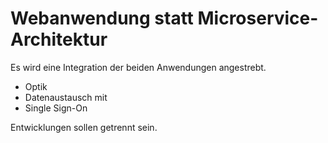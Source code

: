 Webanwendung statt Microservice-Architektur
===========================================

Es wird eine Integration der beiden Anwendungen angestrebt.
- Optik
- Datenaustausch mit 
- Single Sign-On

Entwicklungen sollen getrennt sein.